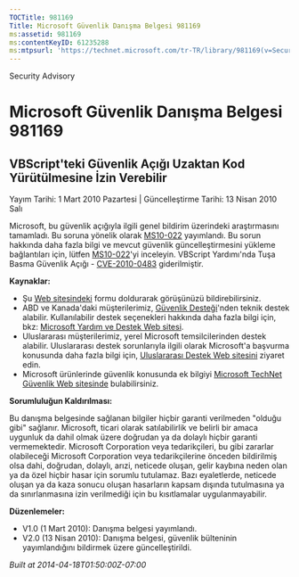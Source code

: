 ```yaml
---
TOCTitle: 981169
Title: Microsoft Güvenlik Danışma Belgesi 981169
ms:assetid: 981169
ms:contentKeyID: 61235288
ms:mtpsurl: 'https://technet.microsoft.com/tr-TR/library/981169(v=Security.10)'
---
```


Security Advisory

Microsoft Güvenlik Danışma Belgesi 981169
=========================================

VBScript'teki Güvenlik Açığı Uzaktan Kod Yürütülmesine İzin Verebilir
---------------------------------------------------------------------

Yayım Tarihi: 1 Mart 2010 Pazartesi | Güncelleştirme Tarihi: 13 Nisan 2010 Salı

Microsoft, bu güvenlik açığıyla ilgili genel bildirim üzerindeki araştırmasını tamamladı. Bu soruna yönelik olarak [MS10-022](http://go.microsoft.com/fwlink/?linkid=184779) yayımlandı. Bu sorun hakkında daha fazla bilgi ve mevcut güvenlik güncelleştirmesini yükleme bağlantıları için, lütfen [MS10-022](http://go.microsoft.com/fwlink/?linkid=184779)'yi inceleyin. VBScript Yardımı'nda Tuşa Basma Güvenlik Açığı - [CVE-2010-0483](http://www.cve.mitre.org/cgi-bin/cvename.cgi?name=cve-2010-0483) giderilmiştir.

**Kaynaklar:**

-   Şu [Web sitesindeki](https://support.microsoft.com/common/survey.aspx?scid=sw;en;1257&amp;showpage=1&amp;ws=technet&amp;sd=tech) formu doldurarak görüşünüzü bildirebilirsiniz.
-   ABD ve Kanada'daki müşterilerimiz, [Güvenlik Desteği](http://go.microsoft.com/fwlink/?linkid=21131)'nden teknik destek alabilir. Kullanılabilir destek seçenekleri hakkında daha fazla bilgi için, bkz: [Microsoft Yardım ve Destek Web sitesi](http://support.microsoft.com/).
-   Uluslararası müşterilerimiz, yerel Microsoft temsilcilerinden destek alabilir. Uluslararası destek sorunlarıyla ilgili olarak Microsoft'a başvurma konusunda daha fazla bilgi için, [Uluslararası Destek Web sitesini](http://go.microsoft.com/fwlink/?linkid=21155) ziyaret edin.
-   Microsoft ürünlerinde güvenlik konusunda ek bilgiyi [Microsoft TechNet Güvenlik Web sitesinde](http://go.microsoft.com/fwlink/?linkid=21132) bulabilirsiniz.

**Sorumluluğun Kaldırılması:**

Bu danışma belgesinde sağlanan bilgiler hiçbir garanti verilmeden "olduğu gibi" sağlanır. Microsoft, ticari olarak satılabilirlik ve belirli bir amaca uygunluk da dahil olmak üzere doğrudan ya da dolaylı hiçbir garanti vermemektedir. Microsoft Corporation veya tedarikçileri, bu gibi zararlar olabileceği Microsoft Corporation veya tedarikçilerine önceden bildirilmiş olsa dahi, doğrudan, dolaylı, arızi, neticede oluşan, gelir kaybına neden olan ya da özel hiçbir hasar için sorumlu tutulamaz. Bazı eyaletlerde, neticede oluşan ya da kaza sonucu oluşan hasarların kapsam dışında tutulmasına ya da sınırlanmasına izin verilmediği için bu kısıtlamalar uygulanmayabilir.

**Düzenlemeler:**

-   V1.0 (1 Mart 2010): Danışma belgesi yayımlandı.
-   V2.0 (13 Nisan 2010): Danışma belgesi, güvenlik bülteninin yayımlandığını bildirmek üzere güncelleştirildi.

*Built at 2014-04-18T01:50:00Z-07:00*
